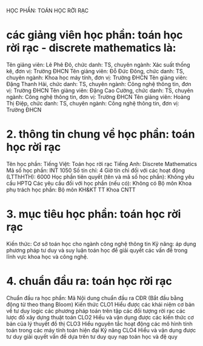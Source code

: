 HỌC PHẦN: TOÁN HỌC RỜI RẠC
# các giảng viên học phần: toán học rời rạc - discrete mathematics là:
Tên giảng viên: Lê Phê Đô, chức danh: TS, chuyên ngành: Xác suất thống kê, đơn vị: Trường ĐHCN
Tên giảng viên: Đỗ Đức Đông, chức danh: TS, chuyên ngành: Khoa học máy tính, đơn vị: Trường ĐHCN
Tên giảng viên: Đặng Thanh Hải, chức danh: TS, chuyên ngành: Công nghệ thông tin, đơn vị: Trường ĐHCN
Tên giảng viên: Đặng Cao Cường, chức danh: TS, chuyên ngành: Công nghệ thông tin, đơn vị: Trường ĐHCN
Tên giảng viên: Hoàng Thị Điệp, chức danh: TS, chuyên ngành: Công nghệ thông tin, đơn vị: Trường ĐHCN
# 2. thông tin chung về học phần: toán học rời rạc
Tên học phần:
Tiếng Việt: Toán học rời rạc Tiếng Anh: Discrete Mathematics
Mã số học phần: INT 1050 Số tín chỉ: 4 Giờ tín chỉ đối với các hoạt động (LTThHTH): 6000 Học phần tiên quyết (tên và mã số học phần): Không yêu cầu HPTQ Các yêu cầu đối với học phần (nếu có): Không có Bộ môn Khoa phụ trách học phần: Bộ môn KH&KT TT Khoa CNTT
# 3. mục tiêu học phần: toán học rời rạc
Kiến thức: Cơ sở toán học cho ngành công nghệ thông tin
Kỹ năng: áp dụng phương pháp tư duy và suy luận toán học để giải quyết các vấn đề trong lĩnh vực khoa học và công nghệ.
# 4. chuẩn đầu ra: toán học rời rạc
Chuẩn đầu ra học phần: Mã Nội dung chuẩn đầu ra
CĐR (Bắt đầu bằng động từ theo thang Bloom) Kiến thức
CLO1 Hiểu được các khái niệm cơ bản về tư duy logic các phương pháp toán trên tập các đối tượng rời rạc các lược đồ xây dựng thuật toán
CLO2 Hiểu và vận dụng được các kiến thức cơ bản của lý thuyết đồ thị
CLO3 Hiểu nguyên tắc hoạt động các mô hình tính toán trong các máy tính toán hiện đại
Kỹ năng
CLO4 Hiểu và vận dụng được tư duy giải quyết vấn đề dựa trên tư duy quy nạp toán học và đệ quy

